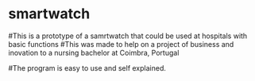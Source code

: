 # smartwatch
#This is a prototype of a samrtwatch that could be used at hospitals with basic functions
#This was made to help on a project of business and inovation to a nursing bachelor at Coimbra, Portugal

#The program is easy to use and self explained.
